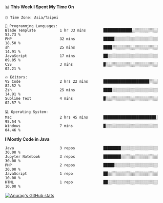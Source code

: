<!--### Hi there 👋-->

<!--
**treevel/treevel** is a ✨ _special_ ✨ repository because its `README.md` (this file) appears on your GitHub profile.

Here are some ideas to get you started:

- 🔭 I’m currently working on ...
- 🌱 I’m currently learning ...
- 👯 I’m looking to collaborate on ...
- 🤔 I’m looking for help with ...
- 💬 Ask me about ...
- 📫 How to reach me: ...
- 😄 Pronouns: ...
- ⚡ Fun fact: ...
-->

<!--START_SECTION:waka-->
📊 **This Week I Spent My Time On** 

```text
🕑︎ Time Zone: Asia/Taipei

💬 Programming Languages: 
Blade Template           1 hr 33 mins        █████████████░░░░░░░░░░░░   53.73 % 
PHP                      32 mins             █████░░░░░░░░░░░░░░░░░░░░   18.50 % 
sh                       25 mins             ████░░░░░░░░░░░░░░░░░░░░░   14.91 % 
JavaScript               17 mins             ██░░░░░░░░░░░░░░░░░░░░░░░   09.85 % 
CSS                      3 mins              █░░░░░░░░░░░░░░░░░░░░░░░░   02.21 % 

🔥 Editors: 
VS Code                  2 hrs 22 mins       █████████████████████░░░░   82.52 % 
Zsh                      25 mins             ████░░░░░░░░░░░░░░░░░░░░░   14.91 % 
Sublime Text             4 mins              █░░░░░░░░░░░░░░░░░░░░░░░░   02.57 % 

💻 Operating System: 
Mac                      2 hrs 45 mins       ████████████████████████░   95.54 % 
Windows                  7 mins              █░░░░░░░░░░░░░░░░░░░░░░░░   04.46 % 
```

**I Mostly Code in Java** 

```text
Java                     3 repos             ████████░░░░░░░░░░░░░░░░░   30.00 % 
Jupyter Notebook         3 repos             ████████░░░░░░░░░░░░░░░░░   30.00 % 
PHP                      2 repos             █████░░░░░░░░░░░░░░░░░░░░   20.00 % 
JavaScript               1 repo              ██░░░░░░░░░░░░░░░░░░░░░░░   10.00 % 
HTML                     1 repo              ██░░░░░░░░░░░░░░░░░░░░░░░   10.00 % 
```




<!--END_SECTION:waka-->

<!-- GitHub Stats Card-->
[![Anurag's GitHub stats](https://github-readme-stats.vercel.app/api?username=treevel&show_icons=true&theme=monokai&count_private=true)](https://github.com/anuraghazra/github-readme-stats)
